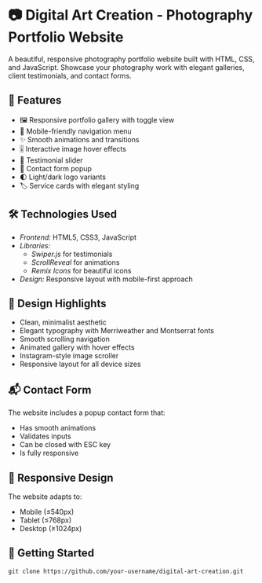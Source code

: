 # 📷 Digital Art Creation - Photography Portfolio Website
A beautiful, responsive photography portfolio website built with HTML, CSS, and JavaScript. Showcase your photography work with elegant galleries, client testimonials, and contact forms.

## 🌟 Features
- 🖼️ Responsive portfolio gallery with toggle view
- 📱 Mobile-friendly navigation menu
- ✨ Smooth animations and transitions
- 🎚️ Interactive image hover effects
- 📜 Testimonial slider
- 📧 Contact form popup
- 🌓 Light/dark logo variants
- 🏷️ Service cards with elegant styling

## 🛠️ Technologies Used
- *Frontend:* HTML5, CSS3, JavaScript
- *Libraries:*
    - *Swiper.js* for testimonials
    - *ScrollReveal* for animations
    - *Remix Icons* for beautiful icons
- *Design:* Responsive layout with mobile-first approach

## 🎨 Design Highlights
- Clean, minimalist aesthetic
- Elegant typography with Merriweather and Montserrat fonts
- Smooth scrolling navigation
- Animated gallery with hover effects
- Instagram-style image scroller
- Responsive layout for all device sizes
  
## 📬 Contact Form
The website includes a popup contact form that:
- Has smooth animations
- Validates inputs
- Can be closed with ESC key
- Is fully responsive

## 📱 Responsive Design
The website adapts to:
- Mobile (≤540px)
- Tablet (≤768px)
- Desktop (≥1024px)

## 🚀 Getting Started
`
git clone https://github.com/your-username/digital-art-creation.git
`
